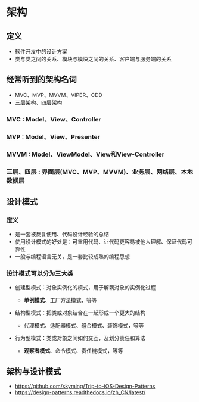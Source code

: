 # 架构
## 定义
- 软件开发中的设计方案
- 类与类之间的关系、模块与模块之间的关系、客户端与服务端的关系

## 经常听到的架构名词
- MVC、MVP、MVVM、VIPER、CDD
- 三层架构、四层架构
### MVC : Model、View、Controller
### MVP : Model、View、Presenter
### MVVM : Model、ViewModel、View和View-Controller
### 三层、四层 : 界面层(MVC、MVP、MVVM)、业务层、网络层、本地数据层

## 设计模式
### 定义
- 是一套被反复使用、代码设计经验的总结
- 使用设计模式的好处是：可重用代码、让代码更容易被他人理解、保证代码可靠性
- 一般与编程语言无关，是一套比较成熟的编程思想

### 设计模式可以分为三大类
- 创建型模式：对象实例化的模式，用于解耦对象的实例化过程
  -  <strong>单例模式</strong>、工厂方法模式，等等

- 结构型模式：把类或对象结合在一起形成一个更大的结构
  - 代理模式、适配器模式、组合模式、装饰模式，等等

- 行为型模式：类或对象之间如何交互，及划分责任和算法
  - <strong>观察者模式</strong>、命令模式、责任链模式，等等


## 架构与设计模式
- https://github.com/skyming/Trip-to-iOS-Design-Patterns
- https://design-patterns.readthedocs.io/zh_CN/latest/
